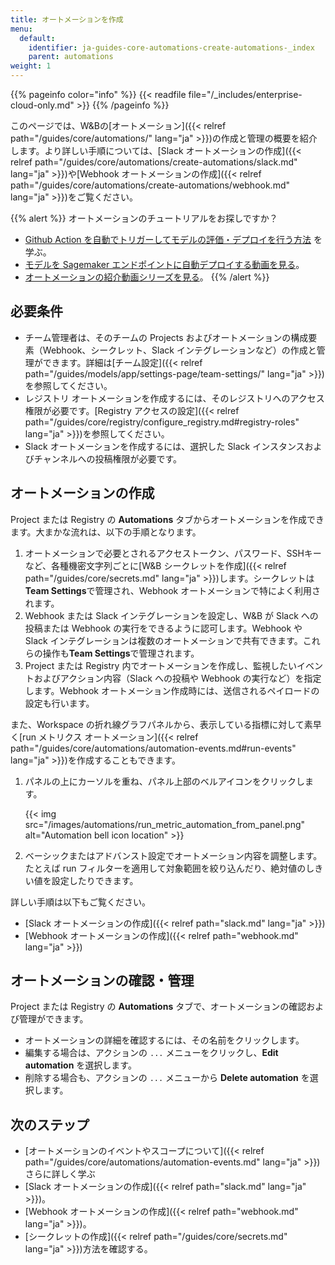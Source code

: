 ```yaml
---
title: オートメーションを作成
menu:
  default:
    identifier: ja-guides-core-automations-create-automations-_index
    parent: automations
weight: 1
---
```


{{% pageinfo color="info" %}}
{{< readfile file="/_includes/enterprise-cloud-only.md" >}}
{{% /pageinfo %}}

このページでは、W&Bの[オートメーション]({{< relref path="/guides/core/automations/" lang="ja" >}})の作成と管理の概要を紹介します。より詳しい手順については、[Slack オートメーションの作成]({{< relref path="/guides/core/automations/create-automations/slack.md" lang="ja" >}})や[Webhook オートメーションの作成]({{< relref path="/guides/core/automations/create-automations/webhook.md" lang="ja" >}})をご覧ください。

{{% alert %}}
オートメーションのチュートリアルをお探しですか？
- [Github Action を自動でトリガーしてモデルの評価・デプロイを行う方法](https://wandb.ai/wandb/wandb-model-cicd/reports/Model-CI-CD-with-W-B--Vmlldzo0OTcwNDQw) を学ぶ。
- [モデルを Sagemaker エンドポイントに自動デプロイする動画を見る](https://www.youtube.com/watch?v=s5CMj_w3DaQ)。
- [オートメーションの紹介動画シリーズを見る](https://youtube.com/playlist?list=PLD80i8An1OEGECFPgY-HPCNjXgGu-qGO6&feature=shared)。
{{% /alert %}}

## 必要条件
- チーム管理者は、そのチームの Projects およびオートメーションの構成要素（Webhook、シークレット、Slack インテグレーションなど）の作成と管理ができます。詳細は[チーム設定]({{< relref path="/guides/models/app/settings-page/team-settings/" lang="ja" >}})を参照してください。
- レジストリ オートメーションを作成するには、そのレジストリへのアクセス権限が必要です。[Registry アクセスの設定]({{< relref path="/guides/core/registry/configure_registry.md#registry-roles" lang="ja" >}})を参照してください。
- Slack オートメーションを作成するには、選択した Slack インスタンスおよびチャンネルへの投稿権限が必要です。

## オートメーションの作成
Project または Registry の **Automations** タブからオートメーションを作成できます。大まかな流れは、以下の手順となります。

1. オートメーションで必要とされるアクセストークン、パスワード、SSHキーなど、各種機密文字列ごとに[W&B シークレットを作成]({{< relref path="/guides/core/secrets.md" lang="ja" >}})します。シークレットは**Team Settings**で管理され、Webhook オートメーションで特によく利用されます。
1. Webhook または Slack インテグレーションを設定し、W&B が Slack への投稿または Webhook の実行をできるように認可します。Webhook や Slack インテグレーションは複数のオートメーションで共有できます。これらの操作も**Team Settings**で管理されます。
1. Project または Registry 内でオートメーションを作成し、監視したいイベントおよびアクション内容（Slack への投稿や Webhook の実行など）を指定します。Webhook オートメーション作成時には、送信されるペイロードの設定も行います。

また、Workspace の折れ線グラフパネルから、表示している指標に対して素早く[run メトリクス オートメーション]({{< relref path="/guides/core/automations/automation-events.md#run-events" lang="ja" >}})を作成することもできます。

1. パネルの上にカーソルを重ね、パネル上部のベルアイコンをクリックします。

    {{< img src="/images/automations/run_metric_automation_from_panel.png" alt="Automation bell icon location" >}}
1. ベーシックまたはアドバンスト設定でオートメーション内容を調整します。たとえば run フィルターを適用して対象範囲を絞り込んだり、絶対値のしきい値を設定したりできます。

詳しい手順は以下もご覧ください。

- [Slack オートメーションの作成]({{< relref path="slack.md" lang="ja" >}})
- [Webhook オートメーションの作成]({{< relref path="webhook.md" lang="ja" >}})

## オートメーションの確認・管理
Project または Registry の **Automations** タブで、オートメーションの確認および管理ができます。

- オートメーションの詳細を確認するには、その名前をクリックします。
- 編集する場合は、アクションの `...` メニューをクリックし、**Edit automation** を選択します。
- 削除する場合も、アクションの `...` メニューから **Delete automation** を選択します。

## 次のステップ
- [オートメーションのイベントやスコープについて]({{< relref path="/guides/core/automations/automation-events.md" lang="ja" >}})さらに詳しく学ぶ
- [Slack オートメーションの作成]({{< relref path="slack.md" lang="ja" >}})。
- [Webhook オートメーションの作成]({{< relref path="webhook.md" lang="ja" >}})。
- [シークレットの作成]({{< relref path="/guides/core/secrets.md" lang="ja" >}})方法を確認する。
